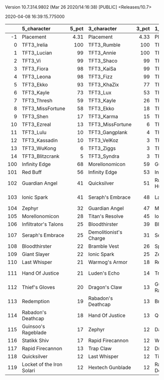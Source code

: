 Version 10.7.314.9802 (Mar 26 2020/14:16:38) [PUBLIC] <Releases/10.7>

2020-04-08 16:39:15.775000

|     | 5_character               |   5_pct | 3_character            |   3_pct | 1_character         |   1_pct | 2_character           |   2_pct | 4_character         |   4_pct |
|----:|:--------------------------|--------:|:-----------------------|--------:|:--------------------|--------:|:----------------------|--------:|:--------------------|--------:|
|  -1 | Placement                 |    4.31 | Placement              |    4.33 | Placement           |    4.47 | Placement             |    4.51 | Placement           |    4.54 |
|   0 | TFT3_Irelia               |  100    | TFT3_Rumble            |  100    | TFT3_Mordekaiser    |   99    | TFT3_Syndra           |   91    | TFT3_MissFortune    |   79    |
|   1 | TFT3_Lucian               |   99    | TFT3_Annie             |  100    | TFT3_Karma          |   99    | TFT3_Ahri             |   91    | TFT3_Blitzcrank     |   78    |
|   2 | TFT3_Vi                   |   99    | TFT3_Shaco             |   99    | TFT3_Jhin           |   98    | TFT3_Zoe              |   89    | TFT3_Vi             |   69    |
|   3 | TFT3_Fiora                |   98    | TFT3_KaiSa             |   99    | TFT3_Ashe           |   96    | TFT3_Lux              |   78    | TFT3_ChoGath        |   67    |
|   4 | TFT3_Leona                |   98    | TFT3_Fizz              |   99    | TFT3_Lulu           |   71    | TFT3_Neeko            |   72    | TFT3_Ezreal         |   67    |
|   5 | TFT3_Ekko                 |   93    | TFT3_KhaZix            |   77    | TFT3_Jayce          |   56    | TFT3_Soraka           |   71    | TFT3_Malphite       |   64    |
|   6 | TFT3_Kayle                |   73    | TFT3_Lux               |   53    | TFT3_WuKong         |   55    | TFT3_Poppy            |   62    | TFT3_Jinx           |   54    |
|   7 | TFT3_Thresh               |   59    | TFT3_Kayle             |   26    | TFT3_Lux            |   48    | TFT3_VelKoz           |   35    | TFT3_Kayle          |   53    |
|   8 | TFT3_MissFortune          |   58    | TFT3_Ekko              |   18    | TFT3_Shaco          |   47    | TFT3_Annie            |   28    | TFT3_Shen           |   44    |
|   9 | TFT3_Shen                 |   17    | TFT3_Karma             |   15    | TFT3_JarvanIV       |   43    | TFT3_Lulu             |   21    | TFT3_Irelia         |   39    |
|  10 | TFT3_Ezreal               |   13    | TFT3_MissFortune       |    6    | TFT3_Poppy          |   32    | TFT3_Rumble           |   20    | TFT3_Lucian         |   31    |
|  11 | TFT3_Lulu                 |   10    | TFT3_Gangplank         |    4    | TFT3_Leona          |   21    | TFT3_Fizz             |   19    | TFT3_Graves         |   29    |
|  12 | TFT3_Kassadin             |   10    | TFT3_VelKoz            |    3    | TFT3_Thresh         |    9    | TFT3_MissFortune      |    6    | TFT3_Kassadin       |   24    |
|  13 | TFT3_WuKong               |    6    | TFT3_Ziggs             |    3    | TFT3_Kassadin       |    8    | TFT3_Karma            |    6    | TFT3_Thresh         |   24    |
|  14 | TFT3_Blitzcrank           |    5    | TFT3_Syndra            |    3    | TFT3_Soraka         |    6    | TFT3_WuKong           |    6    | TFT3_WuKong         |   23    |
| 100 | Infinity Edge             |   68    | Morellonomicon         |   59    | Guardian Angel      |   71    | Seraph's Embrace      |   81    | Guardian Angel      |   54    |
| 101 | Red Buff                  |   56    | Infinity Edge          |   53    | Infinity Edge       |   67    | Guardian Angel        |   59    | Red Buff            |   47    |
| 102 | Guardian Angel            |   41    | Quicksilver            |   51    | Runaan's Hurricane  |   48    | Rabadon's Deathcap    |   39    | Giant Slayer        |   45    |
| 103 | Ionic Spark               |   41    | Seraph's Embrace       |   48    | Last Whisper        |   42    | Ionic Spark           |   38    | Guinsoo's Rageblade |   41    |
| 104 | Zephyr                    |   32    | Guardian Angel         |   47    | Morellonomicon      |   42    | Morellonomicon        |   37    | Morellonomicon      |   32    |
| 105 | Morellonomicon            |   28    | Titan's Resolve        |   45    | Ionic Spark         |   29    | Quicksilver           |   34    | Rapid Firecannon    |   31    |
| 106 | Infiltrator's Talons      |   25    | Bloodthirster          |   39    | Bloodthirster       |   26    | Trap Claw             |   28    | Hand Of Justice     |   31    |
| 107 | Seraph's Embrace          |   25    | Demolitionist's Charge |   31    | Seraph's Embrace    |   25    | Titan's Resolve       |   25    | Ionic Spark         |   30    |
| 108 | Bloodthirster             |   22    | Bramble Vest           |   26    | Spear of Shojin     |   21    | Jeweled Gauntlet      |   23    | Zephyr              |   29    |
| 109 | Giant Slayer              |   22    | Ionic Spark            |   25    | Zephyr              |   20    | Chalice of Favor      |   22    | Seraph's Embrace    |   27    |
| 110 | Last Whisper              |   21    | Warmog's Armor         |   18    | Redemption          |   19    | Zephyr                |   21    | Quicksilver         |   25    |
| 111 | Hand Of Justice           |   21    | Luden's Echo           |   14    | Trap Claw           |   18    | Star Guardian's Charm |   20    | Trap Claw           |   24    |
| 112 | Thief's Gloves            |   20    | Dragon's Claw          |   13    | Guinsoo's Rageblade |   17    | Bramble Vest          |   19    | Infinity Edge       |   21    |
| 113 | Redemption                |   19    | Rabadon's Deathcap     |   13    | Bramble Vest        |   17    | Zz'Rot Portal         |   18    | Thief's Gloves      |   21    |
| 114 | Rabadon's Deathcap        |   18    | Hand Of Justice        |   13    | Quicksilver         |   16    | Spear of Shojin       |   17    | Runaan's Hurricane  |   19    |
| 115 | Guinsoo's Rageblade       |   17    | Zephyr                 |   12    | Dark Star's Heart   |   15    | Thief's Gloves        |   17    | Rabadon's Deathcap  |   16    |
| 116 | Statikk Shiv              |   17    | Rapid Firecannon       |   12    | Warmog's Armor      |   15    | Rapid Firecannon      |   15    | Statikk Shiv        |   15    |
| 117 | Rapid Firecannon          |   13    | Trap Claw              |   12    | Dragon's Claw       |   14    | Dragon's Claw         |   14    | Last Whisper        |   15    |
| 118 | Quicksilver               |   12    | Last Whisper           |   12    | Titan's Resolve     |   14    | Luden's Echo          |   13    | Redemption          |   15    |
| 119 | Locket of the Iron Solari |   12    | Hextech Gunblade       |   12    | Rabadon's Deathcap  |   13    | Warmog's Armor        |   13    | Spear of Shojin     |   14    |
